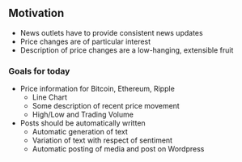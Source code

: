 ## Motivation
* News outlets have to provide consistent news updates
* Price changes are of particular interest
* Description of price changes are a low-hanging, extensible fruit

### Goals for today
* Price information for Bitcoin, Ethereum, Ripple
  * Line Chart
  * Some description of recent price movement
  * High/Low and Trading Volume
* Posts should be automatically written
  * Automatic generation of text
  * Variation of text with respect of sentiment
  * Automatic posting of media and post on Wordpress
